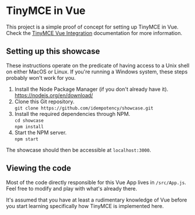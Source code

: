 TinyMCE in Vue
==================

This project is a simple proof of concept for setting up TinyMCE in Vue.
Check the [TinyMCE Vue Integration](https://www.tinymce.com/docs/integrations/vue/) documentation for more information.

Setting up this showcase
---------------------------

These instructions operate on the predicate of having access to a Unix shell on either MacOS or Linux.
If you're running a Windows system, these steps probably won't work for you.


1. Install the Node Package Manager (if you don't already have it).  
<https://nodejs.org/en/download/>
2. Clone this Git repository.  
`git clone https://github.com/idempotency/showcase.git`
3. Install the required dependencies through NPM.  
`cd showcase`  
`npm install`
4. Start the NPM server.  
`npm start`  

The showcase should then be accessible at `localhost:3000`.

Viewing the code
----------------

Most of the code directly responsible for this Vue App lives in `/src/App.js`. Feel free to modify and play with what's already there.

It's assumed that you have at least a rudimentary knowledge of Vue before you
start learning specifically how TinyMCE is implemented here.
